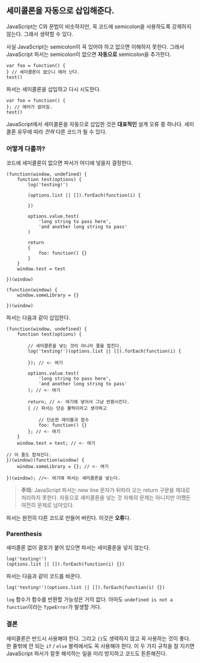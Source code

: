 ## 세미콜론을 자동으로 삽입해준다.

JavaScript는 C와 문법이 비슷하지만, 꼭 코드에 semicolon을 사용하도록 강제하지 않는다. 그래서 생략할 수 있다.

사실 JavaScript는 semicolon이 꼭 있어야 하고 없으면 이해하지 못한다. 그래서 JavaScript 파서는 semicolon이 없으면 **자동으로** semicolon을 추가한다. 

    var foo = function() {
    } // 세미콜론이 없으니 에러 난다.
    test()

파서는 세미콜론을 삽입하고 다시 시도한다.

    var foo = function() {
    }; // 에러가 없어짐.
    test()

JavaScript에서 세미콜론을 자동으로 삽입한 것은 **대표적인** 설계 오류 중 하나다. 세미콜론 유무에 따라 *전혀* 다른 코드가 될 수 있다.

### 어떻게 다를까?

코드에 세미콜론이 없으면 파서가 어디에 넣을지 결정한다.

    (function(window, undefined) {
        function test(options) {
            log('testing!')

            (options.list || []).forEach(function(i) {

            })

            options.value.test(
                'long string to pass here',
                'and another long string to pass'
            )

            return
            {
                foo: function() {}
            }
        }
        window.test = test

    })(window)

    (function(window) {
        window.someLibrary = {}

    })(window)

파서는 다음과 같이 삽입한다.

    (function(window, undefined) {
        function test(options) {

            // 세미콜론을 넣는 것이 아니라 줄을 합친다.
            log('testing!')(options.list || []).forEach(function(i) {

            }); // <- 여기

            options.value.test(
                'long string to pass here',
                'and another long string to pass'
            ); // <- 여기

            return; // <- 여기에 넣어서 그냥 반환시킨다.
            { // 파서는 단순 블럭이라고 생각하고

                // 단순한 레이블과 함수
                foo: function() {} 
            }; // <- 여기
        }
        window.test = test; // <- 여기

    // 이 줄도 합쳐진다.
    })(window)(function(window) {
        window.someLibrary = {}; // <- 여기

    })(window); //<- 여기에 파서는 세미콜론을 넣는다.

> **주의:** JavaScript 파서는 new line 문자가 뒤따라 오는 return 구문을 제대로 처리하지 못한다. 자동으로 세미콜론을 넣는 것 자체의 문제는 아니지만 어쨌든 여전히 문제로 남아있다.

파서는 완전히 다른 코드로 만들어 버린다. 이것은 **오류**다.

### Parenthesis

세미콜론 없이 괄호가 붙어 있으면 파서는 세미콜론을 넣지 않는다.

    log('testing!')
    (options.list || []).forEach(function(i) {})

파서는 다음과 같이 코드를 바꾼다.

    log('testing!')(options.list || []).forEach(function(i) {})

`log` 함수가 함수를 반환할 가능성은 거의 없다. 아마도 `undefined is not a function`이라는 `TypeError`가 발생할 거다.

### 결론

세미콜론은 반드시 사용해야 한다. 그리고 `{}`도 생략하지 않고 꼭 사용하는 것이 좋다. 한 줄밖에 안 되는 `if` / `else` 블럭에서도 꼭 사용해야 한다. 이 두 가지 규칙을 잘 지키면 JavaScript 파서가 잘못 해석하는 일을 미리 방지하고 코드도 튼튼해진다.
